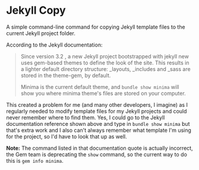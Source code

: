 # Jekyll Copy

A simple command-line command for copying Jekyll template files to the current Jekyll project folder.

According to the Jekyll documentation:

> Since version 3.2 , a new Jekyll project bootstrapped with jekyll new uses gem-based themes to define the look of the site. This results in a lighter default directory structure: _layouts, _includes and _sass are stored in the theme-gem, by default.
>
> Minima is the current default theme, and `bundle show minima` will show you where minima theme's files are stored on your computer.

This created a problem for me (and many other developers, I imagine) as I regularly needed to modify template files for my Jekyll projects and could never remember where to find them. Yes, I could go to the Jekyll documentation reference shown above and type in `bundle show minima` but that's extra work and I also can't always remember what template I'm using for the project, so I'd have to look that up as well.

**Note:** The command listed in that documentation quote is actually incorrect, the Gem team is deprecating the `show` command, so the current way to do this is `gem info minima`.